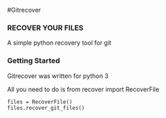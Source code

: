 #Gitrecover
### RECOVER YOUR FILES

A simple python recovery tool for git 

### Getting Started

Gitrecover was written for python 3

All you need to do is 
    from recover import RecoverFile

    files = RecoverFile()
    files.recover_git_files()
